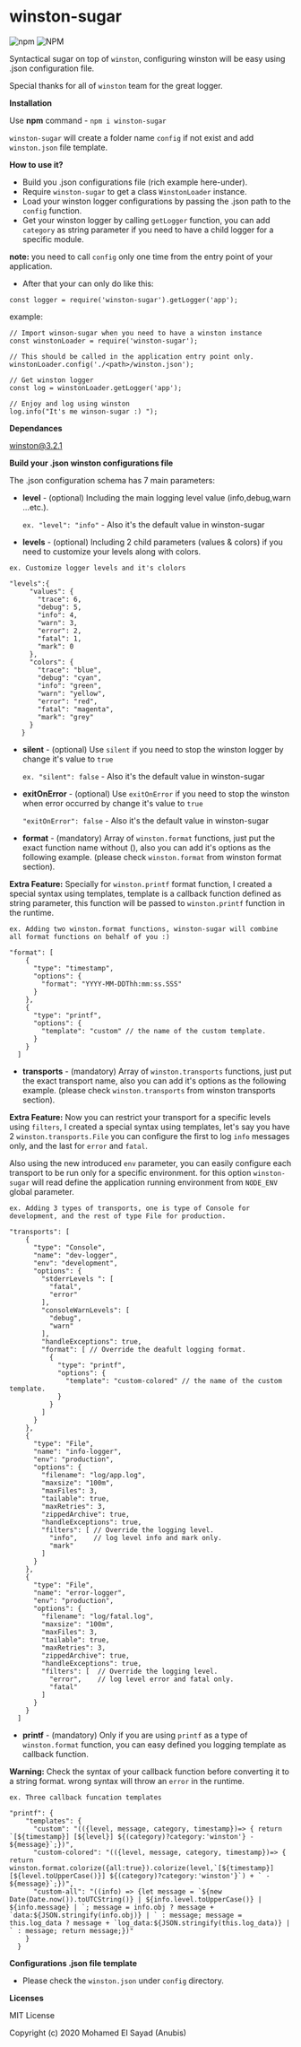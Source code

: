# **winston-sugar**

<img alt="npm" src="https://img.shields.io/npm/v/winston-sugar">
<img alt="NPM" src="https://img.shields.io/npm/l/winston-sugar">

Syntactical sugar on top of `winston`, configuring winston will be easy using .json configuration file.

Special thanks for all of `winston` team for the great logger.

**Installation**

Use **npm** command  - `npm i winston-sugar`

`winston-sugar` will create a folder name `config` if not exist and add `winston.json` file template.

**How to use it?**

- Build you .json configurations file (rich example here-under).
- Require `winston-sugar` to get a class `WinstonLoader` instance.
- Load your winston logger configurations by passing the .json path to the `config` function.
- Get your winston logger by calling `getLogger` function, you can add `category` as string parameter if you need to have a child logger for a specific module.

**note:** you need to call `config` only one time from the entry point of your application. 

- After that your can only do like this:

`const logger = require('winston-sugar').getLogger('app');`

example:


```
// Import winson-sugar when you need to have a winston instance
const winstonLoader = require('winston-sugar');

// This should be called in the application entry point only.
winstonLoader.config('./<path>/winston.json');

// Get winston logger
const log = winstonLoader.getLogger('app');

// Enjoy and log using winston
log.info("It's me winson-sugar :) "); 
```
**Dependances**

winston@3.2.1

**Build your .json winston configurations file**

The .json configuration schema has 7 main parameters:

- **level**  - (optional) Including the main logging level value (info,debug,warn ...etc.).

  `ex. "level": "info"`  - Also it's the default value in winston-sugar

- **levels** - (optional) Including 2 child parameters (values & colors) if you need to customize your levels along with colors.

```
ex. Customize logger levels and it's clolors

"levels":{
     "values": {
       "trace": 6,
       "debug": 5,
       "info": 4,
       "warn": 3,
       "error": 2,
       "fatal": 1,
       "mark": 0
     },
     "colors": {
       "trace": "blue",
       "debug": "cyan",
       "info": "green",
       "warn": "yellow",
       "error": "red",
       "fatal": "magenta",
       "mark": "grey"
     }
   }
```

- **silent** - (optional) Use `silent` if you need to stop the winston logger by change it's value to `true`

  `ex. "silent": false`  - Also it's the default value in winston-sugar

- **exitOnError** - (optional) Use `exitOnError` if you need to stop the winston when error occurred by change it's value to `true`

  `"exitOnError": false` - Also it's the default value in winston-sugar

- **format** - (mandatory) Array of `winston.format` functions, just put the exact function name without (), also you can add it's options as the following example. (please check `winston.format` from winston format section).

**Extra Feature:** Specially for `winston.printf` format function, I created a special syntax using templates, template is a callback function defined as string parameter, this function will be passed to `winston.printf` function in the runtime.

```
ex. Adding two winston.format functions, winston-sugar will combine all format functions on behalf of you :)

"format": [
    {
      "type": "timestamp",  
      "options": {
        "format": "YYYY-MM-DDThh:mm:ss.SSS"
      }
    },
    {
      "type": "printf", 
      "options": {
        "template": "custom" // the name of the custom template.
      }
    }
  ]
``` 

- **transports** - (mandatory) Array of `winston.transports` functions, just put the exact transport name, also you can add it's options as the following example. (please check `winston.transports` from winston transports section).
                
**Extra Feature:** 
Now you can restrict your transport for a specific levels using `filters`, I created a special syntax using templates, let's say you have 2 `winston.transports.File` you can configure the first to log `info` messages only, and the last for `error` and `fatal`.

Also using the new introduced `env` parameter, you can easily configure each transport to be run only for a specific environment. for this option `winston-sugar` will read define the application running environment from `NODE_ENV` global parameter.  
```
ex. Adding 3 types of transports, one is type of Console for development, and the rest of type File for production.

"transports": [
    {
      "type": "Console",
      "name": "dev-logger",
      "env": "development",
      "options": {
        "stderrLevels ": [
          "fatal",
          "error"
        ],
        "consoleWarnLevels": [
          "debug",
          "warn"
        ],
        "handleExceptions": true,
        "format": [ // Override the deafult logging format.
          {
            "type": "printf",
            "options": {
              "template": "custom-colored" // the name of the custom template.
            }
          }
        ]
      }
    },
    {
      "type": "File",
      "name": "info-logger",
      "env": "production",
      "options": {
        "filename": "log/app.log",
        "maxsize": "100m",
        "maxFiles": 3,
        "tailable": true,
        "maxRetries": 3,
        "zippedArchive": true,
        "handleExceptions": true,
        "filters": [ // Override the logging level.
          "info",    // log level info and mark only.
          "mark"     
        ]
      }
    },
    {
      "type": "File",
      "name": "error-logger",
      "env": "production",
      "options": {
        "filename": "log/fatal.log",
        "maxsize": "100m",
        "maxFiles": 3,
        "tailable": true,
        "maxRetries": 3,
        "zippedArchive": true,
        "handleExceptions": true,
        "filters": [  // Override the logging level.
          "error",    // log level error and fatal only.
          "fatal"
        ]
      }
    }
  ]
```

- **printf** - (mandatory) Only if you are using `printf` as a type of `winston.format` function, you can easy defined you logging template as callback function.

**Warning:** Check the syntax of your callback function before converting it to a string format. wrong syntax will throw an `error` in the runtime.

```
ex. Three callback funcation templates

"printf": {
    "templates": {
      "custom": "(({level, message, category, timestamp})=> { return `[${timestamp}] [${level}] ${(category)?category:'winston'} - ${message}`;})",
      "custom-colored": "(({level, message, category, timestamp})=> { return winston.format.colorize({all:true}).colorize(level,`[${timestamp}] [${level.toUpperCase()}] ${(category)?category:'winston'}`) + ` - ${message}`;})",
      "custom-all": "((info) => {let message = `${new Date(Date.now()).toUTCString()} | ${info.level.toUpperCase()} | ${info.message} | `; message = info.obj ? message + `data:${JSON.stringify(info.obj)} | ` : message; message = this.log_data ? message + `log_data:${JSON.stringify(this.log_data)} | ` : message; return message;})"
    }
  }
```

**Configurations .json file template**

- Please check the `winston.json` under `config` directory.


**Licenses**

MIT License

Copyright (c) 2020 Mohamed El Sayad (Anubis)